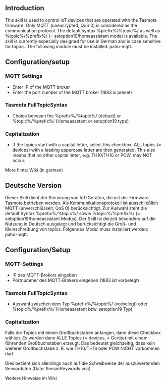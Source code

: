 ## Introduction
This skill is used to control IoT devices that are operated with the Tasmota firmware. Only MQTT (unencrypted, QoS 0) is considered as the communication protocol. The default syntax %prefix%/%topic%/ as well as %topic%/%prefix%/ (= setoption19/homeassistant mode) is available. The skill is currently especially designed for use in German and is case sensitive for topics. The following module must be installed: paho-mqtt.

## Configuration/setup
### MQTT Settings
* Enter IP of the MQTT broker
* Enter the port number of the MQTT broker (1883 is preset)

### Tasmota FullTopicSyntax
* Choice between the %prefix%/%topic%/ (default) or %topic%/%prefix%/ (Homeassstant or setoption19 type)

### Capitalization
* If the topics start with a capital letter, select this checkbox. ALL topics (= devices) with a leading uppercase letter are then generated. This also means that no other capital letter, e.g. TH10/TH16 or POW, may NOT occur.

More hints: Wiki (in german)

## Deutsche Version
Dieser Skill dient der Steuerung von IoT-Geräten, die mit der Firmware Tasmota betrieben werden. Als Kommunikationsprotokoll ist ausschließlich MQTT (unverschlüsselt, QoS 0) berücksichtigt. Zur Auswahl steht die default Syntax %prefix%/%topic%/ sowie %topic%/%prefix%/ (= setoption19/homeassistant Modus). Der Skill ist derzeit besonders auf die Nutzung in Deutsch ausgelegt und berücksichtigt die Groß- und Kleinschreibung von topics. Folgendes  Modul muss installiert werden: paho-mqtt.

## Configuration/Setup
### MQTT-Settings
* IP des MQTT-Brokers eingeben
* Portnummer des MQTT-Brokers eingeben (1883 ist vorbelegt)

### Tasmota FullTopicSyntax
* Auswahl zwischen dem Typ %prefix%/%topic%/ (vorbelegt) oder %topic%/%prefix%/ (Homeassstant bzw. setoption19 Typ)

### Capitalization
Falls die Topics mit einem Großbuchstaben anfangen, dann diese Checkbox wählen. Es werden dann ALLE Topics (= devices, = Geräte) mit einem führenden Großbuchstaben erzeugt. Das bedeutet gleichzeitig, dass kein weiterer Großbuchstabe z. B. wie TH10/TH16 oder POW NICHT vorkommen darf.

Dies bezieht sich allerdings auch auf die Schreibweise der auszuwertenden Sensordaten (Datei SensorKeywords.voc) 

Weitere Hinweise im Wiki
